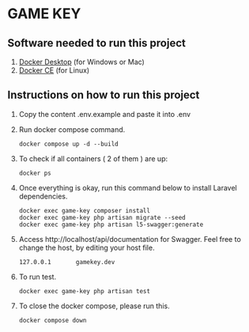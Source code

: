 # GAME KEY
## Software needed to run this project

1. [Docker Desktop](https://www.docker.com/products/docker-desktop/) (for Windows or Mac)
2. [Docker CE](https://docs.docker.com/engine/install/ubuntu/) (for Linux)

## Instructions on how to run this project

1. Copy the content .env.example and paste it into .env

2. Run docker compose command.

    ```
    docker compose up -d --build
    ```
3. To check if all containers ( 2 of them ) are up:

    ```
    docker ps
    ```
    
3. Once everything is okay, run this command below to install Laravel dependencies.

    ```
    docker exec game-key composer install
    docker exec game-key php artisan migrate --seed
    docker exec game-key php artisan l5-swagger:generate 

    ```
4. Access http://localhost/api/documentation for Swagger. Feel free to change the host, by editing your host file.

	```
	127.0.0.1       gamekey.dev
	```


5. To run test.

    ```
    docker exec game-key php artisan test

    ```

6. To close the docker compose, please run this.

    ```
    docker compose down
   ```
